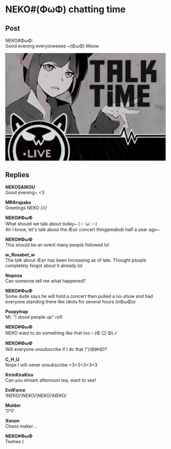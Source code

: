 # NEKO#(ΦωΦ) chatting time
## Post
NEKO#ΦωΦ:<br>
Good evening everyoneeeee ~(ΦωΦ) Meow




![n0601.png](./attachments/n0601.png)
## Replies
**NEKOSAIKOU**<br>
Good evening~ <3

**MRArupaka**<br>
Greetings NEKO ////

**NEKO#ΦωΦ**<br>
What should we talk about today~ (－ˋωˊ－)<br>
Ah I know, let's talk about the Æsir concert thingamabob half a year ago~

**NEKO#ΦωΦ**<br>
This should be an event many people followed lol

**w_Rosabel_w**<br>
The talk about Æsir has been increasing as of late. Thought people completely forgot about it already lol

**Noposa**<br>
Can someone tell me what happened?

**NEKO#ΦωΦ**<br>
Some dude says he will hold a concert then pulled a no-show and had everyone standing there like idiots for several hours (σΦωΦ)σ

**Poopytrap**<br>
Mr. "I stood people up" rofl

**NEKO#ΦωΦ**<br>
NEKO want to do something like that tooヽ(Φˋ口ˊΦ)ノ

**NEKO#ΦωΦ**<br>
Will everyone unsubscribe if I do that ㄇ(Φ艸Φ)?

**C_H_U**<br>
Nope I will never unsubscribe <3<3<3<3<3

**KirinKiraKira**<br>
Can you stream afternoon tea, want to see!

**EvilForce**<br>
\\NEKO/\\NEKO/\\NEKO/\\NEKO/

**Mulder**<br>
♡♡

**Xenon**<br>
Chaos maker...

**NEKO#ΦωΦ**<br>
Teehee (

